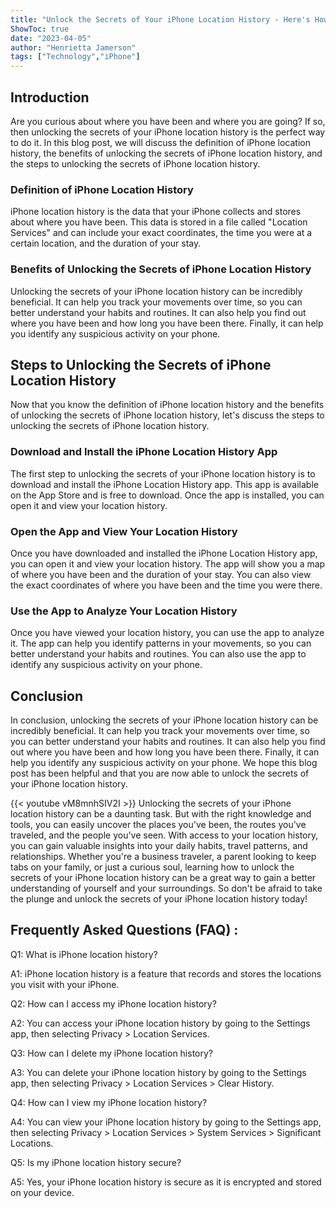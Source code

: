```yaml
---
title: "Unlock the Secrets of Your iPhone Location History - Here's How!"
ShowToc: true 
date: "2023-04-05"
author: "Henrietta Jamerson" 
tags: ["Technology","iPhone"]
---
```

## Introduction

Are you curious about where you have been and where you are going? If so, then unlocking the secrets of your iPhone location history is the perfect way to do it. In this blog post, we will discuss the definition of iPhone location history, the benefits of unlocking the secrets of iPhone location history, and the steps to unlocking the secrets of iPhone location history. 

### Definition of iPhone Location History

iPhone location history is the data that your iPhone collects and stores about where you have been. This data is stored in a file called "Location Services" and can include your exact coordinates, the time you were at a certain location, and the duration of your stay. 

### Benefits of Unlocking the Secrets of iPhone Location History

Unlocking the secrets of your iPhone location history can be incredibly beneficial. It can help you track your movements over time, so you can better understand your habits and routines. It can also help you find out where you have been and how long you have been there. Finally, it can help you identify any suspicious activity on your phone. 

## Steps to Unlocking the Secrets of iPhone Location History

Now that you know the definition of iPhone location history and the benefits of unlocking the secrets of iPhone location history, let's discuss the steps to unlocking the secrets of iPhone location history. 

### Download and Install the iPhone Location History App

The first step to unlocking the secrets of your iPhone location history is to download and install the iPhone Location History app. This app is available on the App Store and is free to download. Once the app is installed, you can open it and view your location history. 

### Open the App and View Your Location History

Once you have downloaded and installed the iPhone Location History app, you can open it and view your location history. The app will show you a map of where you have been and the duration of your stay. You can also view the exact coordinates of where you have been and the time you were there. 

### Use the App to Analyze Your Location History

Once you have viewed your location history, you can use the app to analyze it. The app can help you identify patterns in your movements, so you can better understand your habits and routines. You can also use the app to identify any suspicious activity on your phone. 

## Conclusion

In conclusion, unlocking the secrets of your iPhone location history can be incredibly beneficial. It can help you track your movements over time, so you can better understand your habits and routines. It can also help you find out where you have been and how long you have been there. Finally, it can help you identify any suspicious activity on your phone. We hope this blog post has been helpful and that you are now able to unlock the secrets of your iPhone location history.

{{< youtube vM8mnhSIV2I >}} 
Unlocking the secrets of your iPhone location history can be a daunting task. But with the right knowledge and tools, you can easily uncover the places you've been, the routes you've traveled, and the people you've seen. With access to your location history, you can gain valuable insights into your daily habits, travel patterns, and relationships. Whether you're a business traveler, a parent looking to keep tabs on your family, or just a curious soul, learning how to unlock the secrets of your iPhone location history can be a great way to gain a better understanding of yourself and your surroundings. So don't be afraid to take the plunge and unlock the secrets of your iPhone location history today!

## Frequently Asked Questions (FAQ) :
Q1: What is iPhone location history?

A1: iPhone location history is a feature that records and stores the locations you visit with your iPhone.

Q2: How can I access my iPhone location history?

A2: You can access your iPhone location history by going to the Settings app, then selecting Privacy > Location Services.

Q3: How can I delete my iPhone location history?

A3: You can delete your iPhone location history by going to the Settings app, then selecting Privacy > Location Services > Clear History.

Q4: How can I view my iPhone location history?

A4: You can view your iPhone location history by going to the Settings app, then selecting Privacy > Location Services > System Services > Significant Locations.

Q5: Is my iPhone location history secure?

A5: Yes, your iPhone location history is secure as it is encrypted and stored on your device.


